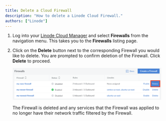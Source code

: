 ```yaml
---
title: Delete a Cloud Firewall
description: "How to delete a Linode Cloud Firewall."
authors: ["Linode"]
---
```


1. Log into your [Linode Cloud Manager](https://cloud.linode.com/) and select **Firewalls** from the navigation menu. This takes you to the **Firewalls** listing page.

1. Click on the **Delete** button next to the corresponding Firewall you would like to delete. You are prompted to confirm deletion of the Firewall. Click **Delete** to proceed.

    ![Click on the delete button to delete your Firewall.](delete-your-firewall.png "Click on the delete button to delete your Firewall.")

    The Firewall is deleted and any services that the Firewall was applied to no longer have their network traffic filtered by the Firewall.